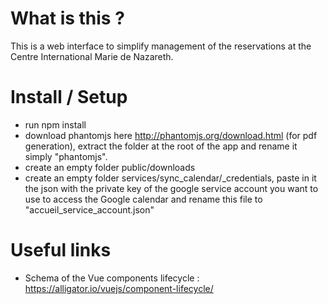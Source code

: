 # What is this ?

This is a web interface to simplify management of the reservations at the Centre International Marie de Nazareth.

# Install / Setup

* run npm install
* download phantomjs here http://phantomjs.org/download.html (for pdf generation), extract the folder at the root of the app and rename it simply "phantomjs".
* create an empty folder public/downloads
* create an empty folder services/sync_calendar/\_credentials, paste in it the json with the private key of the google service account you want to use to access the Google calendar and rename this file to "accueil_service_account.json"

# Useful links

* Schema of the Vue components lifecycle : https://alligator.io/vuejs/component-lifecycle/
